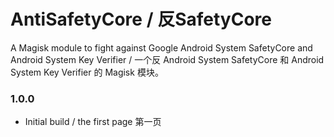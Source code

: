 # AntiSafetyCore / 反SafetyCore
A Magisk module to fight against Google Android System SafetyCore and Android System Key Verifier / 一个反 Android System SafetyCore 和 Android System Key Verifier 的 Magisk 模块。

### 1.0.0
- Initial build / the first page
  第一页
